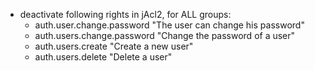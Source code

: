 
- deactivate following rights in jAcl2,  for ALL groups:
    - auth.user.change.password "The user can change his password"
    - auth.users.change.password "Change the password of a user"
    - auth.users.create "Create a new user"
    - auth.users.delete "Delete a user"



